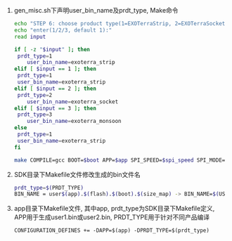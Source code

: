 1. gen_misc.sh下声明user_bin_name及prdt_type, Make命令

   ```bash
   echo "STEP 6: choose product type(1=EXOTerraStrip, 2=EXOTerraSocket, 3=EXOTerraMonsoon)"
   echo "enter(1/2/3, default 1):"
   read input
   
   if [ -z "$input" ]; then
   	prdt_type=1
       user_bin_name=exoterra_strip
   elif [ $input == 1 ]; then
   	prdt_type=1
   	user_bin_name=exoterra_strip
   elif [ $input == 2 ]; then
   	prdt_type=2
       user_bin_name=exoterra_socket
   elif [ $input == 3 ]; then
   	prdt_type=3
       user_bin_name=exoterra_monsoon
   else
   	prdt_type=1
   	user_bin_name=exoterra_strip
   fi
   
   make COMPILE=gcc BOOT=$boot APP=$app SPI_SPEED=$spi_speed SPI_MODE=$spi_mode SPI_SIZE_MAP=$spi_size_map PRDT_TYPE=$prdt_type USER_BIN_NAME=$user_bin_name
   ```

2. SDK目录下Makefile文件修改生成的bin文件名

   ```bash
   prdt_type=$(PRDT_TYPE)
   BIN_NAME = user$(app).$(flash).$(boot).$(size_map) -> BIN_NAME=$(USER_BIN_NAME)
   ```

3. app目录下Makefile文件, 其中app, prdt_type为SDK目录下Makefile定义, APP用于生成user1.bin或user2.bin, PRDT_TYPE用于针对不同产品编译

   ```
   CONFIGURATION_DEFINES += -DAPP=$(app) -DPRDT_TYPE=$(prdt_type)
   ```

   

